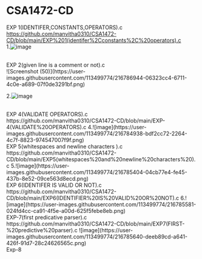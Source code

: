 # CSA1472-CD
EXP 1(IDENTIFER,CONSTANTS,OPERATORS).c<br>
https://github.com/manvitha0310/CSA1472-CD/blob/main/EXP%201(identifer%2Cconstants%2C%20operators).c<br>
1.![image](https://user-images.githubusercontent.com/113499774/216784727-db284353-8639-4a88-a852-58d7f8ef26f8.png)

<br>
EXP 2(given line is a comment or not).c<br>
![Screenshot (50)](https://user-images.githubusercontent.com/113499774/216786944-06323cc4-6711-4c0e-a689-07f0de3291bf.png)

2.![image](https://user-images.githubusercontent.com/113499774/216784838-75ba1d6f-8492-4017-8a2d-74b6b6a42fed.png)

<br>
EXP 4(VALIDATE OPERATORS).c<br>
https://github.com/manvitha0310/CSA1472-CD/blob/main/EXP-4(VALIDATE%20OPERATORS).c
4.![image](https://user-images.githubusercontent.com/113499774/216784938-bdf2cc72-2264-4c7f-8823-974547007f9f.png)

<br>
EXP 5(whitespaces and newline characters ).c<br>
https://github.com/manvitha0310/CSA1472-CD/blob/main/EXP5(whitespaces%20and%20newline%20characters%20).c
5.![image](https://user-images.githubusercontent.com/113499774/216785404-04cb77e4-fe45-437b-8e52-09ce563d8ecd.png)

<br>
EXP 6(IDENTIFER IS VALID OR NOT).c<br>
https://github.com/manvitha0310/CSA1472-CD/blob/main/EXP6(IDENTIFIER%20IS%20VALID%20OR%20NOT).c
6.![image](https://user-images.githubusercontent.com/113499774/216785581-024fd4cc-ca91-4f5e-a00d-625f5febe8eb.png)

<br>
EXP-7(first predicative parser).c<br>
https://github.com/manvitha0310/CSA1472-CD/blob/main/EXP7(FIRST-%20predictive%20parser).c
![image](https://user-images.githubusercontent.com/113499774/216785640-deeb89cd-a641-426f-91d7-28c24626565c.png)

<br>
Exp-8






